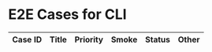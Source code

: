 # E2E Cases for CLI

| Case ID | Title                                   |  Priority | Smoke | Status | Other |
|---------|-----------------------------------------|-----------|-------|--------|-------|

